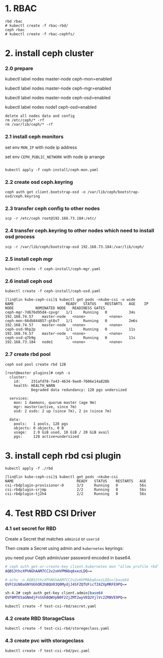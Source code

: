 # 1. RBAC

```
rbd rbac
# kubectl create -f rbac-rbd/
ceph rbac
# kubectl create -f rbac-cephfs/
```

# 2. install ceph cluster

### 2.0 prepare
kubectl label nodes master-node ceph-mon=enabled

kubectl label nodes master-node ceph-mgr=enabled

kubectl label nodes master-node ceph-osd=enabled

kubectl label nodes node1 ceph-osd=enabled

```ecma script level 4
delete all nodes data and config
rm /etc/ceph/* -rf
rm /var/lib/ceph/* -rf
```


### 2.1 install ceph monitors
set env `MON_IP` with node ip address

set env `CEPH_PUBLIC_NETWORK` with node ip arrange
```console

kubectl apply -f ceph-install/ceph-mon.yaml
```


### 2.2 create osd ceph.keyring
```cassandraql
ceph auth get client.bootstrap-osd -o /var/lib/ceph/bootstrap-osd/ceph.keyring
```

### 2.3 transfer ceph config to other nodes
```cassandraql
scp -r /etc/ceph root@192.168.73.184:/etc/
```

### 2.4 transfer ceph.keyring to other nodes which need to install osd process
```cassandraql
scp -r /var/lib/ceph/bootstrap-osd 192.168.73.184:/var/lib/ceph/
```

### 2.5 install ceph mgr
```cassandraql
kubectl create -f ceph-install/ceph-mgr.yaml
``` 

### 2.6 install ceph osd
```cassandraql
kubectl create -f ceph-install/ceph-osd.yaml
``` 

```ecma script level 4
[lin@lin kube-ceph-csi]$ kubectl get pods -nkube-csi -o wide
NAME                        READY   STATUS    RESTARTS   AGE    IP               NODE          NOMINATED NODE   READINESS GATES
ceph-mgr-7d676d95d4-cpvgr   1/1     Running   0          34s    192.168.74.57    master-node   <none>           <none>
ceph-mon-66db844857-gt8v7   1/1     Running   0          2m6s   192.168.74.57    master-node   <none>           <none>
ceph-osd-9hp2p              1/1     Running   0          11s    192.168.74.57    master-node   <none>           <none>
ceph-osd-q7b9g              1/1     Running   0          11s    192.168.73.184   node1         <none>           <none>
```

### 2.7 create rbd pool
```ecma script level 4
ceph osd pool create rbd 128
```

```ecma script level 4
[root@master plugins]# ceph -s
  cluster:
    id:     231afd78-7a43-4634-9ae0-7606e14a828b
    health: HEALTH_WARN
            Degraded data redundancy: 128 pgs undersized
 
  services:
    mon: 1 daemons, quorum master (age 9m)
    mgr: master(active, since 7m)
    osd: 2 osds: 2 up (since 7m), 2 in (since 7m)
 
  data:
    pools:   1 pools, 128 pgs
    objects: 0 objects, 0 B
    usage:   2.0 GiB used, 18 GiB / 20 GiB avail
    pgs:     128 active+undersized
```


# 3. install ceph rbd csi plugin
```ecma script level 4
kubectl apply -f ./rbd
```

```ecma script level 4
[lin@lin kube-ceph-csi]$ kubectl get pods -nkube-csi
NAME                             READY   STATUS    RESTARTS   AGE
csi-rbdplugin-provisioner-0      3/3     Running   0          56s
csi-rbdplugin-srjmp              2/2     Running   0          56s
csi-rbdplugin-tj2h4              2/2     Running   0          56s
```


# 4. Test RBD CSI Driver

### 4.1 set secret for RBD
Create a Secret that matches `adminid` or `userid`

Then create a Secret using admin and `kubernetes` keyrings:

you need your Ceph admin/user password encoded in base64.

```bash
# ceph auth get-or-create-key client.kubernetes mon "allow profile rbd" osd "profile rbd pool=rbd"
AQBS3thcXPhNGhAAM7CC2v2xHVPMAbq6xezLDQ==

# echo -n AQBS3thcXPhNGhAAM7CC2v2xHVPMAbq6xezLDQ==|base64
QVFCUzN0aGNYUGhOR2hBQU03Q0MydjJ4SFZQTUFicTZ4ZXpMRFE9PQ==
```

```bash
sh-4.2# ceph auth get-key client.admin|base64
QVFBMTE5aGNmdjFnSGhBQWVpN0F2ZjZMT2wyVEQ2VjlVc2ZRNVE9PQ==
```

```console
kubectl create -f test-csi-rbd/secret.yaml
```
 

### 4.2 create RBD StorageClass

```console
kubectl create -f test-csi-rbd/storegeclass.yaml
```

### 4.3 create pvc with storageclass

```console
kubectl create -f test-csi-rbd/pvc.yaml
```
